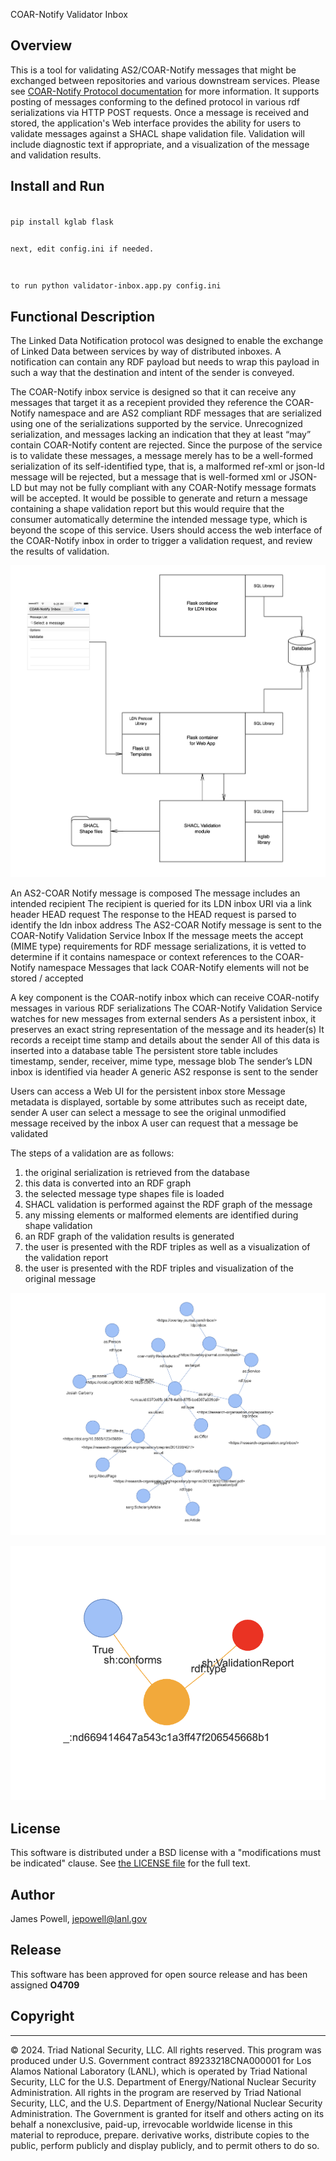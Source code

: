 COAR-Notify Validator Inbox

Overview
-----------
This is a tool for validating AS2/COAR-Notify messages that might be exchanged between repositories and various downstream services. Please see [COAR-Notify Protocol documentation](https://notify.coar-repositories.org/) for more information. It supports posting of messages conforming to the defined protocol in various rdf serializations via HTTP POST requests. Once a message is received and stored, the application's Web interface provides the ability for users to validate messages against a SHACL shape validation file. Validation will include diagnostic text if appropriate, and a visualization of the message and validation results.

Install and Run
-----------
<code>
pip install kglab flask

next, edit config.ini if needed.

to run
python validator-inbox.app.py config.ini
</code>

Functional Description
-----------
The Linked Data Notification protocol was designed to enable the exchange of Linked Data between services by way of distributed inboxes. A notification can contain any RDF payload but needs to wrap this payload in such a way that the destination and intent of the sender is conveyed. 

The COAR-Notify inbox service is designed so that it can receive any messages that target it as a recepient provided they reference the COAR-Notify namespace and are AS2 compliant RDF messages that are serialized using one of the serializations supported by the service. Unrecognized serialization, and messages lacking an indication that they at least “may” contain COAR-Notify content are rejected. Since the purpose of the service is to validate these messages, a message merely has to be a well-formed serialization of its self-identified type, that is, a malformed ref-xml or json-ld message will be rejected, but a message that is well-formed xml or JSON-LD but may not be fully compliant with any COAR-Notify message formats will be accepted. It would be possible to generate and return a message containing a shape validation report but this would require that the consumer automatically determine the intended message type, which is beyond the scope of this service. Users should access the web interface of the COAR-Notify inbox in order to trigger a validation request, and review the results of validation. 

![app flow](examples/figures/app-flow.png)

An AS2-COAR Notify message is composed 
The message includes an intended recipient
The recipient is queried for its LDN inbox URI via a link header HEAD request
The response to the HEAD request is parsed to identify the ldn inbox address
The AS2-COAR Notify message is sent to the COAR-Notify Validation Service Inbox
If the message meets the accept (MIME type) requirements for RDF message serializations, it is vetted to determine if it contains namespace or context references to the COAR-Notify namespace
Messages that lack COAR-Notify elements will not be stored / accepted

A key component is the COAR-notify inbox which can receive COAR-notify messages in various RDF serializations
The COAR-Notify Validation Service watches for new messages from external senders
As a persistent inbox, it preserves an exact string representation of the message and its header(s)
It records a receipt time stamp and details about the sender
All of this data is inserted into a database table 
The persistent store table includes timestamp, sender, receiver, mime type, message blob
The sender’s LDN inbox is identified via header
A generic AS2 response is sent to the sender

Users can access a Web UI for the persistent inbox store
Message metadata is displayed, sortable by some attributes such as receipt date, sender
A user can select a message to see the original unmodified message received by the inbox
A user can request that a message be validated

The steps of a validation are as follows:
1) the original serialization is retrieved from the database
2) this data is converted into an RDF graph
3) the selected message type shapes file is loaded
4) SHACL validation is performed against the RDF graph of the message
5) any missing elements or malformed elements are identified during shape validation
6) an RDF graph of the validation results is generated 
7) the user is presented with the RDF triples as well as a visualization of the validation report
8) the user is presented with the RDF triples and visualization of the original message

![message graph](examples/figures/valid-1.png)

![message graph](examples/figures/valid-3.png)


License
-------

This software is distributed under a BSD  license with a "modifications must be indicated" clause. See [the LICENSE file](https://github.com/jepowell-LANL/coar-notify-validator-inbox/blob/d2ec1733d2dc12f60a17aa23db76047fb227b1d7/license.md) for the full text.

Author
------

James Powell, <jepowell@lanl.gov>

## Release

This software has been approved for open source release and has been assigned **O4709** 

## Copyright
-------
© 2024. Triad National Security, LLC. All rights reserved.
This program was produced under U.S. Government contract 89233218CNA000001 for Los Alamos National Laboratory (LANL), which is operated by Triad National Security, LLC for the U.S. Department of Energy/National Nuclear Security Administration. All rights in the program are reserved by Triad National Security, LLC, and the U.S. Department of Energy/National Nuclear Security Administration. The Government is granted for itself and others acting on its behalf a nonexclusive, paid-up, irrevocable worldwide license in this material to reproduce, prepare. derivative works, distribute copies to the public, perform publicly and display publicly, and to permit others to do so.

